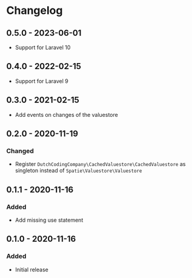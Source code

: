 # Changelog

## 0.5.0 - 2023-06-01

- Support for Laravel 10

## 0.4.0 - 2022-02-15

- Support for Laravel 9

## 0.3.0 - 2021-02-15
- Add events on changes of the valuestore

## 0.2.0 - 2020-11-19

### Changed
- Register `DutchCodingCompany\CachedValuestore\CachedValuestore` as singleton instead of `Spatie\Valuestore\Valuestore`

## 0.1.1 - 2020-11-16

### Added
- Add missing use statement

## 0.1.0 - 2020-11-16

### Added
- Initial release
